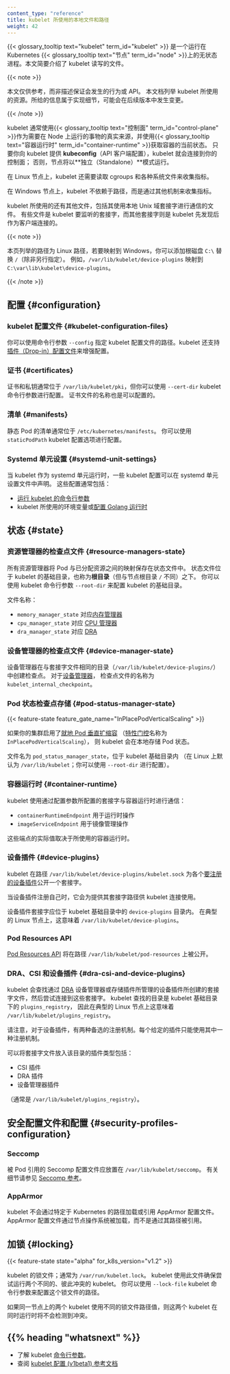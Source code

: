 ```yaml
---
content_type: "reference"
title: kubelet 所使用的本地文件和路径
weight: 42
---
```

<!--
content_type: "reference"
title: Local Files And Paths Used By The Kubelet
weight: 42
-->

<!--
The {{< glossary_tooltip text="kubelet" term_id="kubelet" >}} is mostly a stateless
process running on a Kubernetes {{< glossary_tooltip text="node" term_id="node" >}}.
This document outlines files that kubelet reads and writes.
-->
{{< glossary_tooltip text="kubelet" term_id="kubelet" >}} 是一个运行在 Kubernetes
{{< glossary_tooltip text="节点" term_id="node" >}}上的无状态进程。本文简要介绍了 kubelet 读写的文件。

{{< note >}}

<!--
This document is for informational purpose and not describing any guaranteed behaviors or APIs.
It lists resources used by the kubelet, which is an implementation detail and a subject to change at any release.
-->
本文仅供参考，而非描述保证会发生的行为或 API。
本文档列举 kubelet 所使用的资源。所给的信息属于实现细节，可能会在后续版本中发生变更。

{{< /note >}}

<!--
The kubelet typically uses the {{< glossary_tooltip text="control plane" term_id="control-plane" >}} as
the source of truth on what needs to run on the Node, and the
{{<glossary_tooltip text="container runtime" term_id="container-runtime">}} to retrieve
the current state of containers. So long as you provide a _kubeconfig_ (API client configuration)
to the kubelet, the kubelet does connect to your control plane; otherwise the node operates in
_standalone mode_.
-->
kubelet 通常使用{{< glossary_tooltip text="控制面" term_id="control-plane" >}}作为需要在 Node
上运行的事物的真实来源，并使用{{< glossary_tooltip text="容器运行时" term_id="container-runtime" >}}获取容器的当前状态。
只要你向 kubelet 提供 **kubeconfig**（API 客户端配置），kubelet 就会连接到你的控制面；
否则，节点将以**独立（Standalone）**模式运行。

<!--
On Linux nodes, the kubelet also relies on reading cgroups and various system files to collect metrics.

On Windows nodes, the kubelet collects metrics via a different mechanism that does not rely on
paths.

There are also a few other files that are used by the kubelet as well as kubelet communicates using local Unix-domain sockets. Some are sockets that the
kubelet listens on, and for other sockets the kubelet discovers them and then connects
as a client.
-->
在 Linux 节点上，kubelet 还需要读取 cgroups 和各种系统文件来收集指标。

在 Windows 节点上，kubelet 不依赖于路径，而是通过其他机制来收集指标。

kubelet 所使用的还有其他文件，包括其使用本地 Unix 域套接字进行通信的文件。
有些文件是 kubelet 要监听的套接字，而其他套接字则是 kubelet 先发现后作为客户端连接的。

{{< note >}}

<!--
This page lists paths as Linux paths, which map to the Windows paths by adding a root disk
`C:\` in place of `/` (unless specified otherwise). For example, `/var/lib/kubelet/device-plugins` maps to `C:\var\lib\kubelet\device-plugins`.
-->
本页列举的路径为 Linux 路径，若要映射到 Windows，你可以添加根磁盘 `C:\` 替换 `/`（除非另行指定）。
例如，`/var/lib/kubelet/device-plugins` 映射到 `C:\var\lib\kubelet\device-plugins`。

{{< /note >}}

<!--
## Configuration

### Kubelet configuration files

The path to the kubelet configuration file can be configured
using the command line argument `--config`. The kubelet also supports
[drop-in configuration files](/docs/tasks/administer-cluster/kubelet-config-file/#kubelet-conf-d)
to enhance configuration.
-->
## 配置   {#configuration}

### kubelet 配置文件   {#kubelet-configuration-files}

你可以使用命令行参数 `--config` 指定 kubelet 配置文件的路径。kubelet
还支持[插件（Drop-in）配置文件](/zh-cn/docs/tasks/administer-cluster/kubelet-config-file/#kubelet-conf-d)来增强配置。

<!--
### Certificates

Certificates and private keys are typically located at `/var/lib/kubelet/pki`,
but can be configured using the `--cert-dir` kubelet command line argument.
Names of certificate files are also configurable.
-->
### 证书   {#certificates}

证书和私钥通常位于 `/var/lib/kubelet/pki`，但你可以使用 `--cert-dir` kubelet 命令行参数进行配置。
证书文件的名称也是可以配置的。

<!--
### Manifests

Manifests for static pods are typically located in `/etc/kubernetes/manifests`.
Location can be configured using the `staticPodPath` kubelet configuration option.
-->
### 清单   {#manifests}

静态 Pod 的清单通常位于 `/etc/kubernetes/manifests`。
你可以使用 `staticPodPath` kubelet 配置选项进行配置。

<!--
### Systemd unit settings

When kubelet is running as a systemd unit, some kubelet configuration may be declared
in systemd unit settings file. Typically it includes:

- command line arguments to [run kubelet](/docs/reference/command-line-tools-reference/kubelet/)
- environment variables, used by kubelet or [configuring golang runtime](https://pkg.go.dev/runtime#hdr-Environment_Variables)
-->
### Systemd 单元设置    {#systemd-unit-settings}

当 kubelet 作为 systemd 单元运行时，一些 kubelet 配置可以在 systemd 单元设置文件中声明。
这些配置通常包括：

- [运行 kubelet 的命令行参数](/zh-cn/docs/reference/command-line-tools-reference/kubelet/)
- kubelet 所使用的环境变量或[配置 Golang 运行时](https://pkg.go.dev/runtime#hdr-Environment_Variables)

<!--
## State

### Checkpoint files for resource managers {#resource-managers-state}

All resource managers keep the mapping of Pods to allocated resources in state files.
State files are located in the kubelet's base directory, also termed the _root directory_
(but not the same as `/`, the node root directory). You can configure the base directory
for the kubelet
using the kubelet command line argument `--root-dir`.
-->
## 状态   {#state}

### 资源管理器的检查点文件   {#resource-managers-state}

所有资源管理器将 Pod 与已分配资源之间的映射保存在状态文件中。
状态文件位于 kubelet 的基础目录，也称为**根目录**（但与节点根目录 `/` 不同）之下。
你可以使用 kubelet 命令行参数 `--root-dir` 来配置 kubelet 的基础目录。

<!--
Names of files:

- `memory_manager_state` for the [Memory Manager](/docs/tasks/administer-cluster/memory-manager/)
- `cpu_manager_state` for the [CPU Manager](/docs/tasks/administer-cluster/cpu-management-policies/)
- `dra_manager_state` for [DRA](/docs/concepts/scheduling-eviction/dynamic-resource-allocation/)
-->
文件名称：

- `memory_manager_state` 对应[内存管理器](/zh-cn/docs/tasks/administer-cluster/memory-manager/)
- `cpu_manager_state` 对应 [CPU 管理器](/zh-cn/docs/tasks/administer-cluster/cpu-management-policies/)
- `dra_manager_state` 对应 [DRA](/zh-cn/docs/concepts/scheduling-eviction/dynamic-resource-allocation/)

<!--
### Checkpoint file for device manager {#device-manager-state}

Device manager creates checkpoints in the same directory with socket files: `/var/lib/kubelet/device-plugins/`.
The name of a checkpoint file is `kubelet_internal_checkpoint` for [Device Manager](/docs/concepts/extend-kubernetes/compute-storage-net/device-plugins/#device-plugin-integration-with-the-topology-manager)

### Pod status checkpoint storage {#pod-status-manager-state}
-->
### 设备管理器的检查点文件   {#device-manager-state}

设备管理器在与套接字文件相同的目录（`/var/lib/kubelet/device-plugins/`）中创建检查点。
对于[设备管理器](/zh-cn/docs/concepts/extend-kubernetes/compute-storage-net/device-plugins/#device-plugin-integration-with-the-topology-manager)，
检查点文件的名称为 `kubelet_internal_checkpoint`。

### Pod 状态检查点存储   {#pod-status-manager-state}

{{< feature-state feature_gate_name="InPlacePodVerticalScaling" >}}

<!--
If your cluster has  
[in-place Pod vertical scaling](/docs/concepts/workloads/autoscaling/#in-place-resizing)  
enabled ([feature gate](/docs/reference/command-line-tools-reference/feature-gates/)  
name `InPlacePodVerticalScaling`), then the kubelet stores a local record of Pod status.  

The file name is `pod_status_manager_state` within the kubelet base directory
(`/var/lib/kubelet` by default on Linux; configurable using `--root-dir`).
-->
如果你的集群启用了[就地 Pod 垂直扩缩容](/zh-cn/docs/concepts/workloads/autoscaling/#in-place-resizing)
（[特性门控](/zh-cn/docs/reference/command-line-tools-reference/feature-gates/)名称为 `InPlacePodVerticalScaling`），
则 kubelet 会在本地存储 Pod 状态。

文件名为 `pod_status_manager_state`，位于 kubelet 基础目录内
（在 Linux 上默认为 `/var/lib/kubelet`；你可以使用 `--root-dir` 进行配置）。

<!--
### Container runtime

Kubelet communicates with the container runtime using socket configured via the
configuration parameters:

- `containerRuntimeEndpoint` for runtime operations
- `imageServiceEndpoint` for image management operations

The actual values of those endpoints depend on the container runtime being used.
-->
### 容器运行时   {#container-runtime}

kubelet 使用通过配置参数所配置的套接字与容器运行时进行通信：

- `containerRuntimeEndpoint` 用于运行时操作
- `imageServiceEndpoint` 用于镜像管理操作

这些端点的实际值取决于所使用的容器运行时。

<!--
### Device plugins

The kubelet exposes a socket at the path `/var/lib/kubelet/device-plugins/kubelet.sock` for
various [Device Plugins to register](/docs/concepts/extend-kubernetes/compute-storage-net/device-plugins/#device-plugin-implementation).

When a device plugin registers itself, it provides its socket path for the kubelet to connect.

The device plugin socket should be in the directory `device-plugins` within the kubelet base
directory. On a typical Linux node, this means `/var/lib/kubelet/device-plugins`.
-->
### 设备插件   {#device-plugins}

kubelet 在路径 `/var/lib/kubelet/device-plugins/kubelet.sock`
为各个[要注册的设备插件](/zh-cn/docs/concepts/extend-kubernetes/compute-storage-net/device-plugins/#device-plugin-implementation)公开一个套接字。

当设备插件注册自己时，它会为提供其套接字路径供 kubelet 连接使用。

设备插件套接字应位于 kubelet 基础目录中的 `device-plugins` 目录内。
在典型的 Linux 节点上，这意味着 `/var/lib/kubelet/device-plugins`。

<!--
### Pod resources API

[Pod Resources API](/docs/concepts/extend-kubernetes/compute-storage-net/device-plugins/#monitoring-device-plugin-resources)
will be exposed at the path `/var/lib/kubelet/pod-resources`.
-->
### Pod Resources API

[Pod Resources API](/zh-cn/docs/concepts/extend-kubernetes/compute-storage-net/device-plugins/#monitoring-device-plugin-resources)
将在路径 `/var/lib/kubelet/pod-resources` 上被公开。

<!--
### DRA, CSI, and Device plugins

The kubelet looks for socket files created by device plugins managed via [DRA](/docs/concepts/scheduling-eviction/dynamic-resource-allocation/),
device manager, or storage plugins, and then attempts to connect
to these sockets. The directory that the kubelet looks in is `plugins_registry` within the kubelet base
directory, so on a typical Linux node this means `/var/lib/kubelet/plugins_registry`.
-->
### DRA、CSI 和设备插件   {#dra-csi-and-device-plugins}

kubelet 会查找通过 [DRA](/zh-cn/docs/concepts/scheduling-eviction/dynamic-resource-allocation/)
设备管理器或存储插件所管理的设备插件所创建的套接字文件，然后尝试连接到这些套接字。
kubelet 查找的目录是 kubelet 基础目录下的 `plugins_registry`，
因此在典型的 Linux 节点上这意味着 `/var/lib/kubelet/plugins_registry`。

<!--
Note, for the device plugins there are two alternative registration mechanisms. Only one should be used for a given plugin.

The types of plugins that can place socket files into that directory are:

- CSI plugins
- DRA plugins
- Device Manager plugins

(typically `/var/lib/kubelet/plugins_registry`).
-->
请注意，对于设备插件，有两种备选的注册机制。每个给定的插件只能使用其中一种注册机制。

可以将套接字文件放入该目录的插件类型包括：

- CSI 插件
- DRA 插件
- 设备管理器插件

（通常是 `/var/lib/kubelet/plugins_registry`）。

<!--
## Security profiles & configuration

### Seccomp

Seccomp profile files referenced from Pods should be placed in `/var/lib/kubelet/seccomp`.
See the [seccomp reference](/docs/reference/node/seccomp/) for details.
-->
## 安全配置文件和配置   {#security-profiles-configuration}

### Seccomp

被 Pod 引用的 Seccomp 配置文件应放置在 `/var/lib/kubelet/seccomp`。
有关细节请参见 [Seccomp 参考](/zh-cn/docs/reference/node/seccomp/)。

<!--
### AppArmor

The kubelet does not load or refer to AppArmor profiles by a Kubernetes-specific path.
AppArmor profiles are loaded via the node operating system rather then referenced by their path.

## Locking
-->
### AppArmor

kubelet 不会通过特定于 Kubernetes 的路径加载或引用 AppArmor 配置文件。
AppArmor 配置文件通过节点操作系统被加载，而不是通过其路径被引用。

## 加锁   {#locking}

{{< feature-state state="alpha" for_k8s_version="v1.2" >}}

<!--
A lock file for the kubelet; typically `/var/run/kubelet.lock`. The kubelet uses this to ensure
that two different kubelets don't try to run in conflict with each other.
You can configure the path to the lock file using the the `--lock-file` kubelet command line argument.

If two kubelets on the same node use a different value for the lock file path, they will not be able to
detect a conflict when both are running.
-->
kubelet 的锁文件；通常为 `/var/run/kubelet.lock`。
kubelet 使用此文件确保尝试运行两个不同的、彼此冲突的 kubelet。
你可以使用 `--lock-file` kubelet 命令行参数来配置这个锁文件的路径。

如果同一节点上的两个 kubelet 使用不同的锁文件路径值，则这两个 kubelet 在同时运行时将不会检测到冲突。

## {{% heading "whatsnext" %}}

<!--
- Learn about the kubelet [command line arguments](/docs/reference/command-line-tools-reference/kubelet/).
- Review the [Kubelet Configuration (v1beta1) reference](/docs/reference/config-api/kubelet-config.v1beta1/)
-->
- 了解 kubelet [命令行参数](/zh-cn/docs/reference/command-line-tools-reference/kubelet/)。
- 查阅 [kubelet 配置 (v1beta1) 参考文档](/zh-cn/docs/reference/config-api/kubelet-config.v1beta1/)
